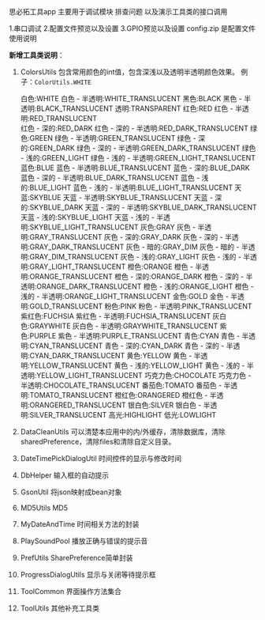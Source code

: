 
思必拓工具app
主要用于调试模块 排查问题  以及演示工具类的接口调用

1.串口调试
2.配置文件预览以及设置
3.GPIO预览以及设置
config.zip 是配置文件使用说明


**新增工具类说明**：

1. ColorsUtils
    包含常用颜色的int值，包含深浅以及透明半透明颜色效果。
    例子：`ColorUtils.WHITE`
    
    白色:WHITE                     白色 - 半透明:WHITE_TRANSLUCENT
    黑色:BLACK                     黑色 - 半透明:BLACK_TRANSLUCENT
    透明:TRANSPARENT
    红色:RED                       红色 - 半透明:RED_TRANSLUCENT    
    红色 - 深的:RED_DARK           红色 - 深的 - 半透明:RED_DARK_TRANSLUCENT
    绿色:GREEN                     绿色 - 半透明:GREEN_TRANSLUCENT
    绿色 - 深的:GREEN_DARK         绿色 - 深的 - 半透明:GREEN_DARK_TRANSLUCENT
    绿色 - 浅的:GREEN_LIGHT        绿色 - 浅的 - 半透明:GREEN_LIGHT_TRANSLUCENT
    蓝色:BLUE                      蓝色 - 半透明:BLUE_TRANSLUCENT
    蓝色 - 深的:BLUE_DARK          蓝色 - 深的 - 半透明:BLUE_DARK_TRANSLUCENT
    蓝色 - 浅的:BLUE_LIGHT         蓝色 - 浅的 - 半透明:BLUE_LIGHT_TRANSLUCENT
    天蓝:SKYBLUE                   天蓝 - 半透明:SKYBLUE_TRANSLUCENT
    天蓝 - 深的:SKYBLUE_DARK       天蓝 - 深的 - 半透明:SKYBLUE_DARK_TRANSLUCENT
    天蓝 - 浅的:SKYBLUE_LIGHT      天蓝 - 浅的 - 半透明:SKYBLUE_LIGHT_TRANSLUCENT
    灰色:GRAY                      灰色 - 半透明:GRAY_TRANSLUCENT
    灰色 - 深的:GRAY_DARK           灰色 - 深的 - 半透明:GRAY_DARK_TRANSLUCENT
    灰色 - 暗的:GRAY_DIM            灰色 - 暗的 - 半透明:GRAY_DIM_TRANSLUCENT
    灰色 - 浅的:GRAY_LIGHT          灰色 - 浅的 - 半透明:GRAY_LIGHT_TRANSLUCENT
    橙色:ORANGE                    橙色 - 半透明:ORANGE_TRANSLUCENT
    橙色 - 深的:ORANGE_DARK         橙色 - 深的 - 半透明:ORANGE_DARK_TRANSLUCENT
    橙色 - 浅的:ORANGE_LIGHT        橙色 - 浅的 - 半透明:ORANGE_LIGHT_TRANSLUCENT
    金色:GOLD                      金色 - 半透明:GOLD_TRANSLUCENT
    粉色:PINK                      粉色 - 半透明:PINK_TRANSLUCENT
    紫红色:FUCHSIA                 紫红色 - 半透明:FUCHSIA_TRANSLUCENT
    灰白色:GRAYWHITE               灰白色 - 半透明:GRAYWHITE_TRANSLUCENT
    紫色:PURPLE                    紫色 - 半透明:PURPLE_TRANSLUCENT
    青色:CYAN                      青色 - 半透明:CYAN_TRANSLUCENT
    青色 - 深的:CYAN_DARK           青色 - 深的 - 半透明:CYAN_DARK_TRANSLUCENT
    黄色:YELLOW                    黄色 - 半透明:YELLOW_TRANSLUCENT
    黄色 - 浅的:YELLOW_LIGHT       黄色 - 浅的 - 半透明:YELLOW_LIGHT_TRANSLUCENT
    巧克力色:CHOCOLATE             巧克力色 - 半透明:CHOCOLATE_TRANSLUCENT
    番茄色:TOMATO                  番茄色 - 半透明:TOMATO_TRANSLUCENT
    橙红色:ORANGERED               橙红色 - 半透明:ORANGERED_TRANSLUCENT
    银白色:SILVER                  银白色 - 半透明:SILVER_TRANSLUCENT
    高光:HIGHLIGHT                 低光:LOWLIGHT
    
    
    
    
    
2. DataCleanUtils
    可以清楚本应用中的内/外缓存，清除数据库，清除sharedPreference，清除files和清除自定义目录。
    
3. DateTimePickDialogUtil
    时间控件的显示与修改时间

4. DbHelper
    输入框的自动提示
    
5. GsonUtil
    将json映射成bean对象
    
6. MD5Utils
    MD5
    
7. MyDateAndTime
    时间相关方法的封装
    
8. PlaySoundPool
    播放正确与错误的提示音
    
9. PrefUtils
    SharePreference简单封装
    
10. ProgressDialogUtils
    显示与关闭等待提示框
        
11. ToolCommon
    界面操作方法集合
            
12. ToolUtils
    其他补充工具类       
    